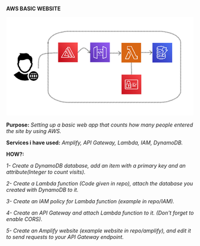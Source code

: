 **AWS BASIC WEBSITE**

![Architecture](./aws%20website%20architecture.png)


**Purpose:** *Setting up a basic web app that counts how many people entered the site by using AWS.*

**Services i have used:** *Amplify, API Gateway, Lambda, IAM, DynamoDB.*

**HOW?:** 

*1- Create a DynamoDB database, add an item with a primary key and an attribute(Integer to count visits).*

*2- Create a Lambda function (Code given in repo), attach the database you created with DynamoDB to it.*

*3- Create an IAM policy for Lambda function (example in repo/IAM).*

*4- Create an API Gateway and attach Lambda function to it. (Don't forget to enable CORS).*

*5- Create an Amplify website (example website in repo/amplify), and edit it to send requests to your API Gateway endpoint.*
